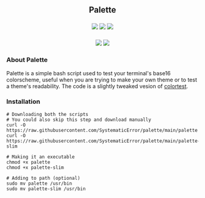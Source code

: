 <h2 align="center">Palette</h2>

<h3 align="center">
    <img src="https://shields.io/github/stars/SystematicError/palette?style=for-the-badge&label=Stars">
    <img src="https://shields.io/github/forks/SystematicError/palette?style=for-the-badge&label=Forks">
    <img src="https://shields.io/github/issues/SystematicError/palette?style=for-the-badge&label=Issues">
</h3>

<h3 align="center">
    <img src="https://i.imgur.com/a2MSYom.png">
    <img src="https://i.imgur.com/ischasn.png">
</h3>

### About Palette
Palette is a simple bash script used to test your terminal's base16 colorscheme, useful when you are trying to make your
own theme or to test a theme's readability. The code is a slightly tweaked vesion of [colortest](https://github.com/pablopunk/colortest).

### Installation
```
# Downloading both the scripts
# You could also skip this step and download manually
curl -O https://raw.githubusercontent.com/SystematicError/palette/main/palette
curl -O https://raw.githubusercontent.com/SystematicError/palette/main/palette-slim

# Making it an executable
chmod +x palette
chmod +x palette-slim

# Adding to path (optional)
sudo mv palette /usr/bin
sudo mv palette-slim /usr/bin
```
